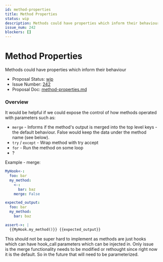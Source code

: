```yaml
---
id: method-properties
title: Method Properties
status: wip
description: Methods could have properties which inform their behaviour
issue_num: 242
blockers: []
---
```

[//]: # (--start-header--DO NOT MODIFY)

# Method Properties

Methods could have properties which inform their behaviour

- Proposal Status: [wip](README.md#status)
- Issue Number: [242](https://github.com/sudoblockio/tackle/issue/242)
- Proposal Doc: [method-properties.md](https://github.com/sudoblockio/tackle/blob/main/proposals/method-properties.md)

### Overview
[//]: # (--end-header--start-body--MODIFY)

It would be helpful if we could expose the control of how methods operated with parameters such as:

- `merge` - Informs if the method's output is merged into the top level keys - the default behaviour. False would keep the data under the method name (see below).
- `try` / `except` - Wrap method with try accept
- `for` - Run the method on some loop
- ?

Example - merge:
```yaml
MyHook<-:
  foo: bar
  my_method:
    <-:
      bar: baz
    merge: False

expected_output:
  foo: bar
  my_method:
    bar: baz

assert->: |
  {{MyHook.my_method()}} {{expected_output}}
```

This should not be super hard to implement as methods are just hooks which can have hook_call parameters which can be injected in. Only issue is the merge functionality needs to be modified or rethought since right now it is the default. So in the future that will need to be parameterized.  
